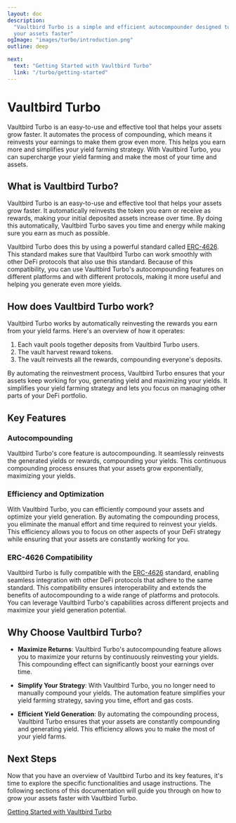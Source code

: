 ```yaml
---
layout: doc
description:
  "Vaultbird Turbo is a simple and efficient autocompounder designed to grow
  your assets faster"
ogImage: "images/turbo/introduction.png"
outline: deep

next:
  text: "Getting Started with Vaultbird Turbo"
  link: "/turbo/getting-started"
---
```


# Vaultbird Turbo

Vaultbird Turbo is an easy-to-use and effective tool that helps your assets grow
faster. It automates the process of compounding, which means it reinvests your
earnings to make them grow even more. This helps you earn more and simplifies
your yield farming strategy. With Vaultbird Turbo, you can supercharge your
yield farming and make the most of your time and assets.

## What is Vaultbird Turbo?

Vaultbird Turbo is an easy-to-use and effective tool that helps your assets grow
faster. It automatically reinvests the token you earn or receive as rewards,
making your initial deposited assets increase over time. By doing this
automatically, Vaultbird Turbo saves you time and energy while making sure you
earn as much as possible.

Vaultbird Turbo does this by using a powerful standard called
[ERC-4626](https://erc4626.info). This standard makes sure that Vaultbird Turbo
can work smoothly with other DeFi protocols that also use this standard. Because
of this compatibility, you can use Vaultbird Turbo's autocompounding features on
different platforms and with different protocols, making it more useful and
helping you generate even more yields.

## How does Vaultbird Turbo work?

Vaultbird Turbo works by automatically reinvesting the rewards you earn from
your yield farms. Here's an overview of how it operates:

1. Each vault pools together deposits from Vaultbird Turbo users.
2. The vault harvest reward tokens.
3. The vault reinvests all the rewards, compounding everyone's deposits.

By automating the reinvestment process, Vaultbird Turbo ensures that your assets
keep working for you, generating yield and maximizing your yields. It simplifies
your yield farming strategy and lets you focus on managing other parts of your
DeFi portfolio.

## Key Features

### Autocompounding

Vaultbird Turbo's core feature is autocompounding. It seamlessly reinvests the
generated yields or rewards, compounding your yields. This continuous
compounding process ensures that your assets grow exponentially, maximizing your
yields.

### Efficiency and Optimization

With Vaultbird Turbo, you can efficiently compound your assets and optimize your
yield generation. By automating the compounding process, you eliminate the
manual effort and time required to reinvest your yields. This efficiency allows
you to focus on other aspects of your DeFi strategy while ensuring that your
assets are constantly working for you.

### ERC-4626 Compatibility

Vaultbird Turbo is fully compatible with the [ERC-4626](https://erc4626.info)
standard, enabling seamless integration with other DeFi protocols that adhere to
the same standard. This compatibility ensures interoperability and extends the
benefits of autocompounding to a wide range of platforms and protocols. You can
leverage Vaultbird Turbo's capabilities across different projects and maximize
your yield generation potential.

## Why Choose Vaultbird Turbo?

- **Maximize Returns**: Vaultbird Turbo's autocompounding feature allows you to
  maximize your returns by continuously reinvesting your yields. This
  compounding effect can significantly boost your earnings over time.

- **Simplify Your Strategy**: With Vaultbird Turbo, you no longer need to
  manually compound your yields. The automation feature simplifies your yield
  farming strategy, saving you time, effort and gas costs.

- **Efficient Yield Generation**: By automating the compounding process,
  Vaultbird Turbo ensures that your assets are constantly compounding and
  generating yield. This efficiency allows you to make the most of your yield
  farms.

## Next Steps

Now that you have an overview of Vaultbird Turbo and its key features, it's time
to explore the specific functionalities and usage instructions. The following
sections of this documentation will guide you through on how to grow your assets
faster with Vaultbird Turbo.

[Getting Started with Vaultbird Turbo](./getting-started.md)
